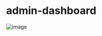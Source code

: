 # admin-dashboard


![image](https://github.com/user-attachments/assets/19f9c03d-1dd2-45f4-9858-bd3771b10d63)
